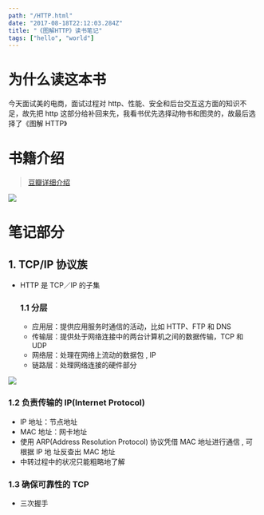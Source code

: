 ```yaml
---
path: "/HTTP.html"
date: "2017-08-18T22:12:03.284Z"
title: "《图解HTTP》读书笔记"
tags: ["hello", "world"]
---
```


# 为什么读这本书

今天面试美的电商，面试过程对 http、性能、安全和后台交互这方面的知识不足，故先把
http 这部分给补回来先，我看书优先选择动物书和图灵的，故最后选择了《图解 HTTP》

# 书籍介绍

> [豆瓣详细介绍](https://book.douban.com/subject/25863515/)

![](http://omph2coqc.bkt.clouddn.com/17-8-22/47314422.jpg)

# 笔记部分

## 1. TCP/IP 协议族

* HTTP 是 TCP／IP 的子集
  ### 1.1 分层
  * 应用层：提供应用服务时通信的活动，比如 HTTP、FTP 和 DNS
  * 传输层：提供处于网络连接中的两台计算机之间的数据传输，TCP 和 UDP
  * 网络层：处理在网络上流动的数据包 , IP
  * 链路层：处理网络连接的硬件部分

![](http://omph2coqc.bkt.clouddn.com/17-8-22/47227791.jpg)

### 1.2 负责传输的 IP(Internet Protocol)

* IP 地址：节点地址
* MAC 地址：网卡地址
* 使用 ARP(Address Resolution Protocol) 协议凭借 MAC 地址进行通信 , 可根据 IP 地
  址反查出 MAC 地址
* 中转过程中的状况只能粗略地了解

### 1.3 确保可靠性的 TCP

* 三次握手
